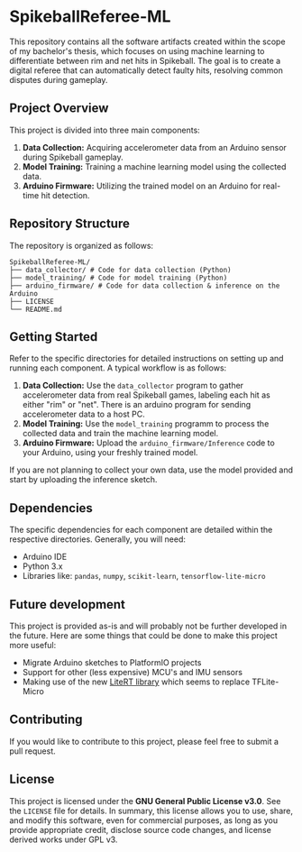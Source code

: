 # SpikeballReferee-ML

This repository contains all the software artifacts created within the scope of my bachelor's thesis, which focuses on using machine learning to differentiate between rim and net hits in Spikeball. The goal is to create a digital referee that can automatically detect faulty hits, resolving common disputes during gameplay.

## Project Overview

This project is divided into three main components:

1.  **Data Collection:** Acquiring accelerometer data from an Arduino sensor during Spikeball gameplay.
2.  **Model Training:** Training a machine learning model using the collected data.
3.  **Arduino Firmware:** Utilizing the trained model on an Arduino for real-time hit detection.

## Repository Structure

The repository is organized as follows:

```
SpikeballReferee-ML/
├── data_collector/ # Code for data collection (Python)
├── model_training/ # Code for model training (Python)
├── arduino_firmware/ # Code for data collection & inference on the Arduino
├── LICENSE
└── README.md
```

## Getting Started

Refer to the specific directories for detailed instructions on setting up and running each component. A typical workflow is as follows:

1.  **Data Collection:** Use the `data_collector` program to gather accelerometer data from real Spikeball games, labeling each hit as either "rim" or "net". There is an arduino program for sending accelerometer data to a host PC.
2.  **Model Training:** Use the `model_training` programm to process the collected data and train the machine learning model.
3.  **Arduino Firmware:** Upload the `arduino_firmware/Inference` code to your Arduino, using your freshly trained model.

If you are not planning to collect your own data, use the model provided and start by uploading the inference sketch.

## Dependencies

The specific dependencies for each component are detailed within the respective directories. Generally, you will need:

- Arduino IDE
- Python 3.x
- Libraries like: `pandas`, `numpy`, `scikit-learn`, `tensorflow-lite-micro`

## Future development

This project is provided as-is and will probably not be further developed in the future.
Here are some things that could be done to make this project more useful:

- Migrate Arduino sketches to PlatformIO projects
- Support for other (less expensive) MCU's and IMU sensors
- Making use of the new [LiteRT library](https://github.com/google-ai-edge/litert) which seems to replace TFLite-Micro

## Contributing

If you would like to contribute to this project, please feel free to submit a pull request.

## License

This project is licensed under the **GNU General Public License v3.0**. See the `LICENSE` file for details. In summary, this license allows you to use, share, and modify this software, even for commercial purposes, as long as you provide appropriate credit, disclose source code changes, and license derived works under GPL v3.
